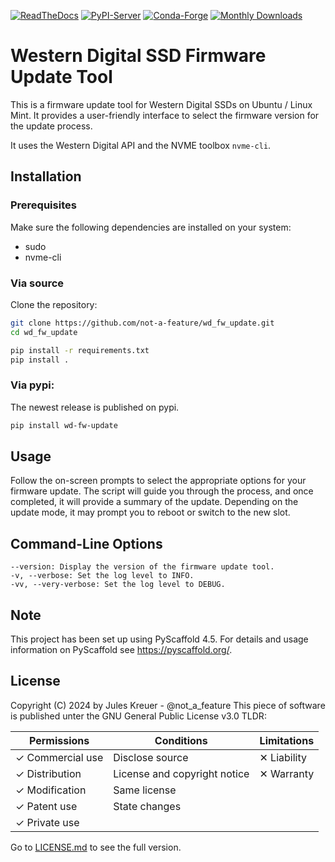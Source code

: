 [![ReadTheDocs](https://readthedocs.org/projects/wd_fw_update/badge/?version=latest)](https://wd_fw_update.readthedocs.io/en/stable/)
[![PyPI-Server](https://img.shields.io/pypi/v/wd_fw_update.svg)](https://pypi.org/project/wd_fw_update/)
[![Conda-Forge](https://img.shields.io/conda/vn/conda-forge/wd_fw_update.svg)](https://anaconda.org/conda-forge/wd_fw_update)
[![Monthly Downloads](https://pepy.tech/badge/wd_fw_update/month)](https://pepy.tech/project/wd_fw_update)

# Western Digital SSD Firmware Update Tool

This is a firmware update tool for Western Digital SSDs on Ubuntu / Linux Mint.
It provides a user-friendly interface to select the firmware version for the update process.

It uses the Western Digital API and the NVME toolbox `nvme-cli`.

## Installation
### Prerequisites

Make sure the following dependencies are installed on your system:
- sudo
- nvme-cli

### Via source

Clone the repository:

```bash
git clone https://github.com/not-a-feature/wd_fw_update.git
cd wd_fw_update

pip install -r requirements.txt
pip install .
```

### Via pypi:
The newest release is published on pypi.
```bash
pip install wd-fw-update
```


## Usage

Follow the on-screen prompts to select the appropriate options for your firmware update.
The script will guide you through the process, and once completed, it will provide a summary of the update.
Depending on the update mode, it may prompt you to reboot or switch to the new slot.

## Command-Line Options

    --version: Display the version of the firmware update tool.
    -v, --verbose: Set the log level to INFO.
    -vv, --very-verbose: Set the log level to DEBUG.

<!-- pyscaffold-notes -->

## Note

This project has been set up using PyScaffold 4.5. For details and usage
information on PyScaffold see https://pyscaffold.org/.

## License
Copyright (C) 2024 by Jules Kreuer - @not_a_feature
This piece of software is published unter the GNU General Public License v3.0
TLDR:

 | Permissions      | Conditions                   | Limitations |
 | ---------------- | ---------------------------- | ----------- |
 | ✓ Commercial use | Disclose source              | ✕ Liability |
 | ✓ Distribution   | License and copyright notice | ✕ Warranty  |
 | ✓ Modification   | Same license                 |             |
 | ✓ Patent use     | State changes                |             |
 | ✓ Private use    |                              |             |

Go to [LICENSE.md](https://github.com/not-a-feature/wd_fw_update/blob/main/LICENSE) to see the full version.
